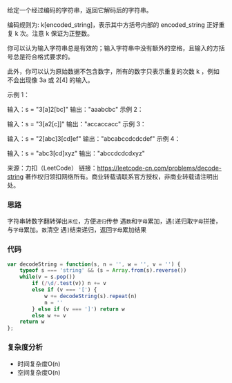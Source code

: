 给定一个经过编码的字符串，返回它解码后的字符串。

编码规则为: k[encoded_string]，表示其中方括号内部的 encoded_string 正好重复 k 次。注意 k 保证为正整数。

你可以认为输入字符串总是有效的；输入字符串中没有额外的空格，且输入的方括号总是符合格式要求的。

此外，你可以认为原始数据不包含数字，所有的数字只表示重复的次数 k ，例如不会出现像 3a 或 2[4] 的输入。

 

示例 1：

输入：s = "3[a]2[bc]"
输出："aaabcbc"
示例 2：

输入：s = "3[a2[c]]"
输出："accaccacc"
示例 3：

输入：s = "2[abc]3[cd]ef"
输出："abcabccdcdcdef"
示例 4：

输入：s = "abc3[cd]xyz"
输出："abccdcdcdxyz"

来源：力扣（LeetCode）
链接：https://leetcode-cn.com/problems/decode-string
著作权归领扣网络所有。商业转载请联系官方授权，非商业转载请注明出处。

### 思路

字符串转数字翻转弹出`末位`，方便`递归`传参
遇`数`和`字母`累加，遇`[`递归取`字母`拼接，与`字母`累加。`数`清空
遇`]`结束递归，返回`字母`累加结果

### 代码

```javascript
var decodeString = function(s, n = '', w = '', v = '') {
    typeof s === 'string' && (s = Array.from(s).reverse())
    while(v = s.pop())
        if (/\d/.test(v)) n += v
        else if (v === '[') {
            w += decodeString(s).repeat(n)
            n = ''
        } else if (v === ']') return w
        else w += v
    return w
};

```

### 复杂度分析

- 时间复杂度O(n)
- 空间复杂度O(n)
